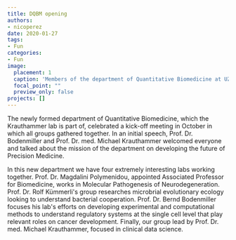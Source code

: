 ```yaml
---
title: DQBM opening
authors: 
- nicoperez
date: 2020-01-27
tags: 
- Fun
categories:
- Fun
image:
  placement: 1
  caption: 'Members of the department of Quantitative Biomedicine at UZH.'
  focal_point: ""
  preview_only: false
projects: []
---
```


The newly formed department of Quantitative Biomedicine, which the Krauthammer lab is part of, celebrated a kick-off meeting in October in which all groups gathered together. In an initial speech, Prof. Dr. Bodenmiller and Prof. Dr. med. Michael Krauthammer welcomed everyone and talked about the mission of the department on developing the future of Precision Medicine.

In this new department we have four extremely interesting labs working together. Prof. Dr. Magdalini Polymenidou, appointed Associated Professor for Biomedicine, works in Molecular Pathogenesis of Neurodegeneration. Prof. Dr. Rolf Kümmerli's group researches microbrial evolutionary ecology looking to understand bacterial cooperation. Prof. Dr. Bernd Bodenmiller focuses his lab's efforts on developing experimental and computational methods to understand regulatory systems at the single cell level that play relevant roles on cancer development. Finally, our group lead by Prof. Dr. med. Michael Krauthammer,  focused in clinical data science.
